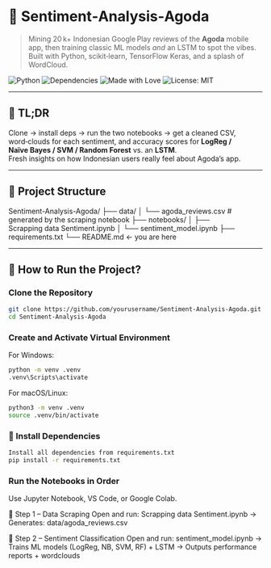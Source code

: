 # 🧳 Sentiment‑Analysis‑Agoda
> Mining 20 k+ Indonesian Google Play reviews of the **Agoda** mobile app, then training classic ML models *and* an LSTM to spot the vibes. Built with Python, scikit‑learn, TensorFlow Keras, and a splash of WordCloud.

![Python](https://img.shields.io/badge/python-3.10+-blue.svg)
![Dependencies](https://img.shields.io/badge/dependencies-pip--install--r--requirements.txt-yellow)
![Made with Love](https://img.shields.io/badge/made%20with-%F0%9F%92%96-red)
![License: MIT](https://img.shields.io/badge/License-MIT-yellow.svg)

---

## 🚀 TL;DR
Clone → install deps → run the two notebooks → get a cleaned CSV, word‑clouds for each sentiment, and accuracy scores for **LogReg / Naïve Bayes / SVM / Random Forest** vs. an **LSTM**.  
Fresh insights on how Indonesian users really feel about Agoda’s app.

---

## 📂 Project Structure
Sentiment-Analysis-Agoda/
├── data/
│ └── agoda_reviews.csv # generated by the scraping notebook
├── notebooks/
│ ├── Scrapping data Sentiment.ipynb
│ └── sentiment_model.ipynb
├── requirements.txt
└── README.md ← you are here

---

## 🧠 How to Run the Project?
### Clone the Repository
```bash
git clone https://github.com/yourusername/Sentiment-Analysis-Agoda.git
cd Sentiment-Analysis-Agoda
```
### Create and Activate Virtual Environment
For Windows:
```bash
python -m venv .venv
.venv\Scripts\activate
```
For macOS/Linux:
```bash
python3 -m venv .venv
source .venv/bin/activate
```
### 🔧 Install Dependencies
```bash
Install all dependencies from requirements.txt
pip install -r requirements.txt
```
### Run the Notebooks in Order
Use Jupyter Notebook, VS Code, or Google Colab.

💬 Step 1 – Data Scraping
Open and run:
Scrapping data Sentiment.ipynb
→ Generates: data/agoda_reviews.csv

🤖 Step 2 – Sentiment Classification
Open and run:
sentiment_model.ipynb
→ Trains ML models (LogReg, NB, SVM, RF) + LSTM
→ Outputs performance reports + wordclouds

